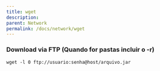 ```yaml
---
title: wget
description: 
parent: Network
permalink: /docs/network/wget
---
```


### Download via FTP (Quando for pastas incluir o -r)
    wget -l 0 ftp://usuario:senha@host/arquivo.jar

